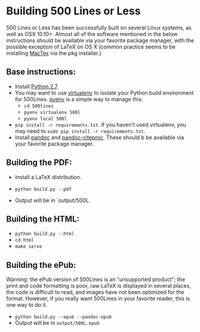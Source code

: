 # Building 500 Lines or Less

500 Lines or Less has been successfully built on several Linux systems, as well
as OSX 10.10+. Almost all of the software mentioned in the below instructions
should be available via your favorite package manager, with the possible
exception of LaTeX on OS X (common practice seems to be installing
[MacTex](https://tug.org/mactex/) via the pkg installer.)

## Base instructions:
- Install [Python 2.7](https://www.python.org/downloads/). 
- You may want to use [virtualenv](https://virtualenv.pypa.io/en/stable/) to
  isolate your Python build environment for 500Lines.
  [pyenv](https://github.com/yyuu/pyenv) is a simple way to manage this:
   - `cd 500lines`
   - `pyenv virtualenv 500l`
   - `pyenv local 500l`
- `pip install -r requirements.txt`. If you haven't used virtualenv, you may
  need to `sudo pip install -r requirements.txt`.
- Install [pandoc](http://pandoc.org/) and
  [pandoc-citeproc](https://github.com/jgm/pandoc-citeproc). These should b
  be available via your favorite package manager.

## Building the PDF:
- Install a LaTeX distribution. 

- `python build.py --pdf`
- Output will be in `output/500L.

## Building the HTML:
- `python build.py --html`
- `cd html`
- `make serve`

## Building the ePub:
Warning: the ePub version of 500Lines is an "unsupported product"; the print
and code formatting is poor, raw LaTeX is displayed in several places, the code
is difficult to read, and images have not been optimized for the format.
However, if you really want 500Lines in your favorite reader, this is one way
to do it.

- `python build.py --epub --pandoc-epub`
- Output will be in `output/500L.epub`
